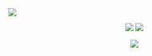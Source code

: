 <img  src="https://github-readme-stats.vercel.app/api/top-langs/?username=ckusellagussin&theme=github_dark&layout=compact&hide_border=true&card_width=445"/>
</p>
<p align="center">
	<img  src="https://wakatime.com/badge/user/22492a92-5a6d-4d35-8790-5b4d7e857cf9.svg"/>
	<img  src="https://github-readme-stats.vercel.app/api/wakatime?username=ckgussin&theme=github_dark&hide_border=true&card_width=445"/>
	
<p align="center">
	<img  src="http://github-readme-streak-stats.herokuapp.com?user=ckgussin&theme=github-dark&date_format=j%2Fn%5B%2FY%5D&border=DDDDDD00"/>


<!---
ckusellagussin/ckusellagussin is a ✨ special ✨ repository because its `README.md` (this file) appears on your GitHub profile.
You can click the Preview link to take a look at your changes.
--->

